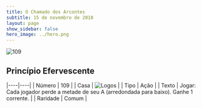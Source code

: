 ```yaml
---
title: O Chamado dos Arcontes
subtitle: 15 de novembro de 2018
layout: page
show_sidebar: false
hero_image: ../hero.png
---
```


![109](https://cdn.keyforgegame.com/media/card_front/pt/341_109_9382CVHW3F7H_pt.png)

## Princípio Efervescente

|----|----|
| Número | 109 |
| Casa | ![Logos](https://archonarcana.com/images/thumb/c/ce/Logos.png/22px-Logos.png "Logos") |
| Tipo | Ação |
| Texto | Jogar: Cada jogador perde a metade de seu A (arredondada para baixo). Ganhe 1 corrente. |
| Raridade | Comum |
